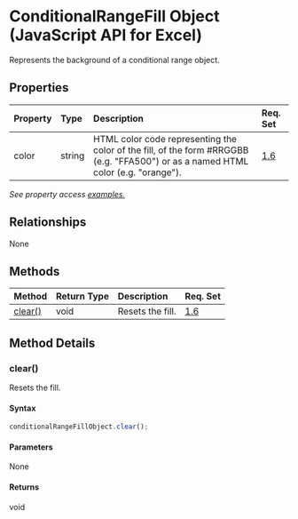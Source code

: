 # ConditionalRangeFill Object (JavaScript API for Excel)

Represents the background of a conditional range object.

## Properties

| Property	   | Type	|Description| Req. Set|
|:---------------|:--------|:----------|:----|
|color|string|HTML color code representing the color of the fill, of the form #RRGGBB (e.g. "FFA500") or as a named HTML color (e.g. "orange").|[1.6](../requirement-sets/excel-api-requirement-sets.md)|

_See property access [examples.](#property-access-examples)_

## Relationships
None


## Methods

| Method		   | Return Type	|Description| Req. Set|
|:---------------|:--------|:----------|:----|
|[clear()](#clear)|void|Resets the fill.|[1.6](../requirement-sets/excel-api-requirement-sets.md)|

## Method Details


### clear()
Resets the fill.

#### Syntax
```js
conditionalRangeFillObject.clear();
```

#### Parameters
None

#### Returns
void
